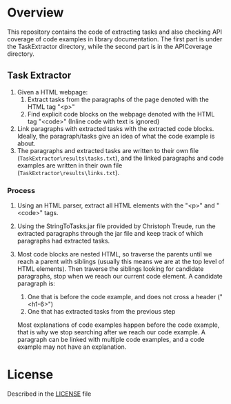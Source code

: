 # Overview
This repository contains the code of extracting tasks and also checking API coverage of code examples in library documentation. The first part is under the TaskExtractor directory, while the second part is in the APICoverage directory.

## Task Extractor

1. Given a HTML webpage:
   1. Extract tasks from the paragraphs of the page denoted with the HTML tag "\<p>"
   2. Find explicit code blocks on the webpage denoted with the HTML tag "\<code>" (Inline code with text is ignored)
2. Link paragraphs with extracted tasks with the extracted code blocks. Ideally, the paragraph/tasks give an idea of what the code example is about.
3. The paragraphs and extracted tasks are written to their own file (`TaskExtractor\results\tasks.txt`), and the linked paragraphs and code examples are written in their own file (`TaskExtractor\results\links.txt`).

### Process
1. Using an HTML parser, extract all HTML elements with the "\<p>" and "\<code>" tags.
2. Using the StringToTasks.jar file provided by Christoph Treude, run the extracted paragraphs through the jar file and keep track of which paragraphs had extracted tasks. 
3. Most code blocks are nested HTML, so traverse the parents until we reach a parent with siblings (usually this means we are at the top level of HTML elements). Then traverse the siblings looking for candidate paragraphs, stop when we reach our current code element. A candidate paragraph is:
   1. One that is before the code example, and does not cross a header ("\<h1-6>")
   2. One that has extracted tasks from the previous step

   Most explanations of code examples happen before the code example, that is why we stop searching after we reach our code example. A paragraph can be linked with multiple code examples, and a code example may not have an explanation.

# License
Described in the [LICENSE](http://github.com/ualberta-smr/tang-task-extractor/blob/main/LICENSE) file